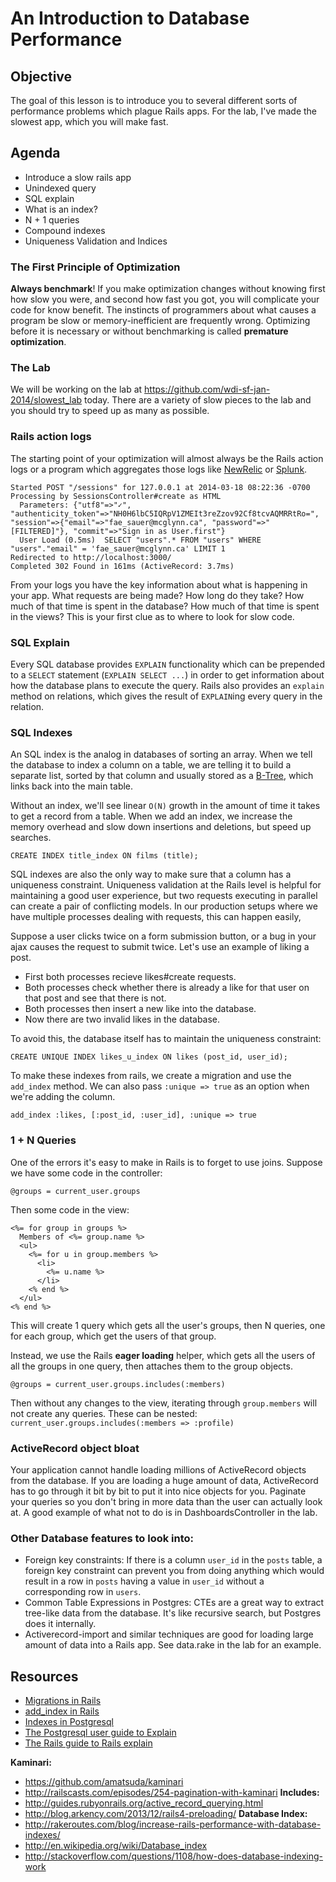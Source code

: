 # An Introduction to Database Performance

## Objective
The goal of this lesson is to introduce you to several different sorts of performance problems which plague Rails apps.  For the lab, I've made the slowest app, which you will make fast.

## Agenda
* Introduce a slow rails app
* Unindexed query
* SQL explain
* What is an index?
* N + 1 queries
* Compound indexes
* Uniqueness Validation and Indices

### The First Principle of Optimization
__Always benchmark__!  If you make optimization changes without knowing first how slow you were, and second how fast you got, you will complicate your code for know benefit.  The instincts of programmers about what causes a program be slow or memory-inefficient are frequently wrong.  Optimizing before it is necessary or without benchmarking is called __premature optimization__.

### The Lab

We will be working on the lab at https://github.com/wdi-sf-jan-2014/slowest_lab today.  There are a variety of slow pieces to the lab and you should try to speed up as many as possible.

### Rails action logs

The starting point of your optimization will almost always be the Rails action logs or a program which aggregates those logs like [NewRelic](http://newrelic.com/) or [Splunk](http://www.splunk.com/).

```
Started POST "/sessions" for 127.0.0.1 at 2014-03-18 08:22:36 -0700
Processing by SessionsController#create as HTML
  Parameters: {"utf8"=>"✓", "authenticity_token"=>"NH0H6lbC5IQRpV1ZMEIt3reZzov92Cf8tcvAQMRRtRo=", "session"=>{"email"=>"fae_sauer@mcglynn.ca", "password"=>"[FILTERED]"}, "commit"=>"Sign in as User.first"}
  User Load (0.5ms)  SELECT "users".* FROM "users" WHERE "users"."email" = 'fae_sauer@mcglynn.ca' LIMIT 1
Redirected to http://localhost:3000/
Completed 302 Found in 161ms (ActiveRecord: 3.7ms)

```

From your logs you have the key information about what is happening in your app.  What requests are being made?  How long do they take?  How much of that time is spent in the database?  How much of that time is spent in the views?  This is your first clue as to where to look for slow code.

### SQL Explain

Every SQL database provides `EXPLAIN` functionality which can be prepended to a `SELECT` statement (`EXPLAIN SELECT ...`) in order to get information about how the database plans to execute the query.  Rails also provides an `explain` method on relations, which gives the result of `EXPLAIN`ing every query in the relation.  

### SQL Indexes

An SQL index is the analog in databases of sorting an array.  When we tell the database to index a column on a table, we are telling it to build a separate list, sorted by that column and usually stored as a [B-Tree](http://en.wikipedia.org/wiki/B-tree), which links back into the main table.

Without an index, we'll see linear `O(N)` growth in the amount of time it takes to get a record from a table.  When we add an index, we increase the memory overhead and slow down insertions and deletions, but speed up searches.

```
CREATE INDEX title_index ON films (title);
```

SQL indexes are also the only way to make sure that a column has a uniqueness constraint.  Uniqueness validation at the Rails level is helpful for maintaining a good user experience, but two requests executing in parallel can create a pair of conflicting models.  In our production setups where we have multiple processes dealing with requests, this can happen easily,

Suppose a user clicks twice on a form submission button, or a bug in your ajax causes the request to submit twice.  Let's use an example of liking a post.
* First both processes recieve likes#create requests.
* Both processes check whether there is already a like for that user on that post and see that there is not.
* Both processes then insert a new like into the database.
* Now there are two invalid likes in the database.

To avoid this, the database itself has to maintain the uniqueness constraint:

```
CREATE UNIQUE INDEX likes_u_index ON likes (post_id, user_id);
```

To make these indexes from rails, we create a migration and use the `add_index` method.  We can also pass `:unique => true` as an option when we're adding the column.

```
add_index :likes, [:post_id, :user_id], :unique => true
```

### 1 + N Queries

One of the errors it's easy to make in Rails is to forget to use joins.  Suppose we have some code in the controller:

```
@groups = current_user.groups
```

Then some code in the view:

```
<%= for group in groups %>
  Members of <%= group.name %>
  <ul>
    <%= for u in group.members %>
      <li>
        <%= u.name %>
      </li>
    <% end %>
  </ul>
<% end %>
```

This will create 1 query which gets all the user's groups, then N queries, one for each group, which get the users of that group.

Instead, we use the Rails __eager loading__ helper, which gets all the users of all the groups in one query, then attaches them to the group objects.

```
@groups = current_user.groups.includes(:members)
```

Then without any changes to the view, iterating through `group.members` will not create any queries.  These can be nested: `current_user.groups.includes(:members => :profile)`

### ActiveRecord object bloat

Your application cannot handle loading millions of ActiveRecord objects from the database.  If you are loading a huge amount of data, ActiveRecord has to go through it bit by bit to put it into nice objects for you.  Paginate your queries so you don't bring in more data than the user can actually look at.  A good example of what not to do is in DashboardsController in the lab.

### Other Database features to look into:
* Foreign key constraints: If there is a column `user_id` in the `posts` table, a foreign key constraint can prevent you from doing anything which would result in a row in `posts` having a value in `user_id` without a corresponding row in `users`.
* Common Table Expressions in Postgres: CTEs are a great way to extract tree-like data from the database.  It's like recursive search, but Postgres does it internally.
* Activerecord-import and similar techniques are good for loading large amount of data into a Rails app.  See data.rake in the lab for an example.

## Resources
* [Migrations in Rails](http://api.rubyonrails.org/classes/ActiveRecord/Migration.html)
* [add_index in Rails](http://apidock.com/rails/ActiveRecord/ConnectionAdapters/SchemaStatements/add_index)
* [Indexes in Postgresql](http://www.postgresql.org/docs/9.3/static/sql-createindex.html)
* [The Postgresql user guide to Explain](http://www.postgresql.org/docs/9.3/static/using-explain.html)
* [The Rails guide to Rails explain](http://guides.rubyonrails.org/active_record_querying.html#running-explain)

**Kaminari:**
  - https://github.com/amatsuda/kaminari
  - http://railscasts.com/episodes/254-pagination-with-kaminari
**Includes:**
  - http://guides.rubyonrails.org/active_record_querying.html
  - http://blog.arkency.com/2013/12/rails4-preloading/
**Database Index:**
  - http://rakeroutes.com/blog/increase-rails-performance-with-database-indexes/
  - http://en.wikipedia.org/wiki/Database_index
  - http://stackoverflow.com/questions/1108/how-does-database-indexing-work
